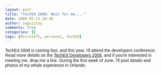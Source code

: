 ```yaml
---
layout: post
title: "TechEd 2008: Wait for me...."
date: 2008-05-23 20:48
author: saguiitay
comments: true
categories: []
tags: [Microsoft, personal, TechEd]
---
```

<span style="font-family:arial;">TechEd 2008 is coming fast, and this year, I'll attend the developers conference.</span> <span style="font-family:arial;">Read more details on the [TechEd Developers 2008](http://www.microsoft.com/events/teched2008/developer/default.mspx), and if you're interested in meeting me, drop me a line.</span> <span style="font-family:arial;">During the first week of June, I'll post details and photos of my whole experience in Orlando.</span>


